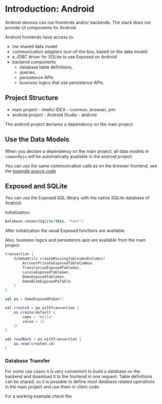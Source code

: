 # Introduction: Android

Android devices can run frontends and/or backends. The stack does not provide
UI components for Android.

Android frontends have access to:

* the shared data model
* communication adapters (out-of-the box, based on the data model)
* a JDBC driver for SQLite to use Exposed on Android
* backend components
    * database table definitions,
    * queries,
    * persistence APIs
    * business logics that use persistence APIs.

## Project Structure

* main project - IntelliJ IDEA - common, browser, jvm
* android project - Android Studio - android

The android project declares a dependency on the main project.

## Use the Data Models

When you declare a dependency on the main project, all data models in
`commonMain` will be automatically available in the android project.

You can use the same communication calls as on the browser frontend,
see the [example source code](/lib/examples/src/jvmMain/kotlin/zakadabar/lib/examples/frontend/Main.kt)

## Exposed and SQLite

You can use the Exposed SQL library with the native SQLite database of Android.

Initialization: 

```kotlin
Database.connectSqlite(this, "test")
```

After initialization the usual Exposed functions are available.

Also, business logics and persistence apis are available from the
main project. 

```kotlin
transaction {
    SchemaUtils.createMissingTablesAndColumns(
        AccountPrivateExposedTableCommon,
        TranslationExposedTableGen,
        LocaleExposedTableGen,
        DemoExposedTableGen,
        DemoBlobExposedPaTable
    )
}

val pa = DemoExposedPaGen()

val created = pa.withTransaction {
    pa.create(default {
        name = "Hello"
        value = 12
    })
}

val readBack = pa.withTransaction {
    pa.read(created.id)
}
```

### Database Transfer

For some use cases it is very convenient to build a database on the backend
and download it to the frontend in one request. Table definitions can be
shared, so it is possible to define most database related operations in
the main project and use them in client code.

For a working example check the 